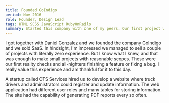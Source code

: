 ```yaml
---
title: Founded GoIndigo
period: Nov 2016
role: Founder, Design Lead
tags: HTML SCSS JavaScript RubyOnRails
summary: Started this company with one of my peers. Our first project was a gas service calculator web app.
---
```

I got together with Daniel Gonzalez and we founded the company GoIndigo and we sold SaaS. In hindsight, I'm impressed we managed to sell a couple of projects with literally zero experience. But I know what I knew, and that was enough to make small projects with reasonable scopes. These were our first reality checks and all-nighters finishing a feature or fixing a bug. I really value this experience and am thankful for it to this day.

A startup called OTS Services hired us to develop a website where truck drivers and administrators could register and update information. The web application had different user roles and many tables for storing information. The site had the capability of generating PDF reports every so often.
